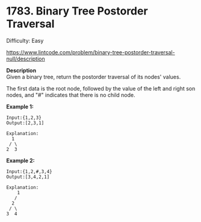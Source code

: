 # 1783. Binary Tree Postorder Traversal

Difficulty: Easy

https://www.lintcode.com/problem/binary-tree-postorder-traversal-null/description

**Description**  
Given a binary tree, return the postorder traversal of its nodes' values.

The first data is the root node, followed by the value of the left and right son nodes, and "#" indicates that there is no child node.

**Example 1:**
```
Input:{1,2,3}
Output:[2,3,1]

Explanation:
  1
 / \
2  3
```

**Example 2:**
```
Input:{1,2,#,3,4}
Output:[3,4,2,1]

Explanation:
    1
   /
  2
 / \
3  4
```
